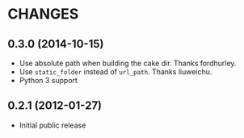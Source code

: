# CHANGES

## 0.3.0 (2014-10-15)

- Use absolute path when building the cake dir. Thanks fordhurley.
- Use `static_folder` instead of `url_path`. Thanks liuweichu.
- Python 3 support

## 0.2.1 (2012-01-27)

- Initial public release
